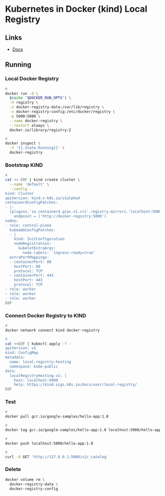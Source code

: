 # Kubernetes in Docker (kind) Local Registry

## Links

- [Docs](https://kind.sigs.k8s.io/docs/user/local-registry/)

## Running

### Local Docker Registry

```sh
#
docker run -d \
  $(echo "$DOCKER_RUN_OPTS") \
  -h registry \
  -v docker-registry-data:/var/lib/registry \
  -v docker-registry-config:/etc/docker/registry \
  -p 5000:5000 \
  --name docker-registry \
  --restart always \
  docker.io/library/registry:2

#
docker inspect \
  -f '{{.State.Running}}' \
  docker-registry
```

### Bootstrap KIND

```sh
#
cat << EOF | kind create cluster \
  --name 'default' \
  --config -
kind: Cluster
apiVersion: kind.x-k8s.io/v1alpha4
containerdConfigPatches:
- |-
  [plugins.'io.containerd.grpc.v1.cri'.registry.mirrors.'localhost:5000']
    endpoint = ['http://docker-registry:5000']
nodes:
- role: control-plane
  kubeadmConfigPatches:
  - |
    kind: InitConfiguration
    nodeRegistration:
      kubeletExtraArgs:
        node-labels: 'ingress-ready=true'
  extraPortMappings:
  - containerPort: 80
    hostPort: 80
    protocol: TCP
  - containerPort: 443
    hostPort: 443
    protocol: TCP
- role: worker
- role: worker
- role: worker
EOF
```

### Connect Docker Registry to KIND

```sh
#
docker network connect kind docker-registry

#
cat <<EOF | kubectl apply -f -
apiVersion: v1
kind: ConfigMap
metadata:
  name: local-registry-hosting
  namespace: kube-public
data:
  localRegistryHosting.v1: |
    host: localhost:5000
    help: https://kind.sigs.k8s.io/docs/user/local-registry/
EOF
```

### Test

```sh
#
docker pull gcr.io/google-samples/hello-app:1.0

#
docker tag gcr.io/google-samples/hello-app:1.0 localhost:5000/hello-app:1.0

#
docker push localhost:5000/hello-app:1.0

#
curl -X GET 'http://127.0.0.1:5000/v2/_catalog'
```

### Delete

```sh
docker volume rm \
  docker-registry-data \
  docker-registry-config
```
